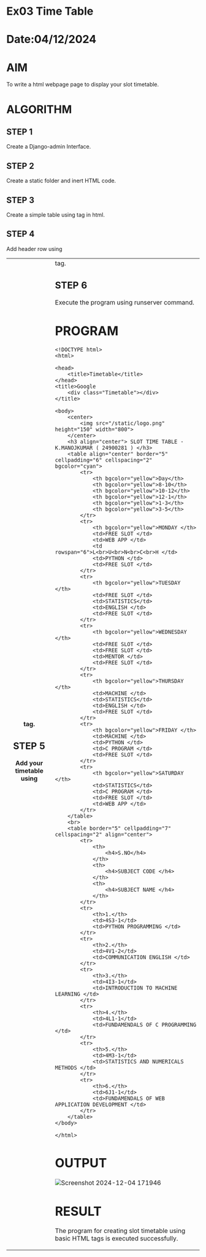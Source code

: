 # Ex03 Time Table
# Date:04/12/2024
# AIM
To write a html webpage page to display your slot timetable.

# ALGORITHM
## STEP 1
Create a Django-admin Interface.

## STEP 2
Create a static folder and inert HTML code.

## STEP 3
Create a simple table using <table> tag in html.

## STEP 4
Add header row using <th> tag.

## STEP 5
Add your timetable using <td> tag.

## STEP 6
Execute the program using runserver command.

# PROGRAM
````
<!DOCTYPE html>
<html>

<head>
    <title>Timetable</title>
</head>
<title>Google
    <div class="Timetable"></div>
</title>

<body>
    <center>
        <img src="/static/logo.png" height="150" width="800">
    </center>
    <h3 align="center"> SLOT TIME TABLE - K.MANOJKUMAR ( 24900281 ) </h3>
    <table align="center" border="5" cellpadding="6" cellspacing="2" bgcolor="cyan">
        <tr>
            <th bgcolor="yellow">Day</th>
            <th bgcolor="yellow">8-10</th>
            <th bgcolor="yellow">10-12</th>
            <th bgcolor="yellow">12-1</th>
            <th bgcolor="yellow">1-3</th>
            <th bgcolor="yellow">3-5</th>
        </tr>
        <tr>
            <th bgcolor="yellow">MONDAY </th>
            <td>FREE SLOT </td>
            <td>WEB APP </td>
            <td rowspan="6">L<br>U<br>N<br>C<br>H </td>
            <td>PYTHON </td>
            <td>FREE SLOT </td>
        </tr>
        <tr>
            <th bgcolor="yellow">TUESDAY </th>
            <td>FREE SLOT </td>
            <td>STATISTICS</td>
            <td>ENGLISH </td>
            <td>FREE SLOT </td>
        </tr>
        <tr>
            <th bgcolor="yellow">WEDNESDAY </th>
            <td>FREE SLOT </td>
            <td>FREE SLOT </td>
            <td>MENTOR </td>
            <td>FREE SLOT </td>
        </tr>
        <tr>
            <th bgcolor="yellow">THURSDAY </th>
            <td>MACHINE </td>
            <td>STATISTICS</td>
            <td>ENGLISH </td>
            <td>FREE SLOT </td>
        </tr>
        <tr>
            <th bgcolor="yellow">FRIDAY </th>
            <td>MACHINE </td>
            <td>PYTHON </td>
            <td>C PROGRAM </td>
            <td>FREE SLOT </td>
        </tr>
        <tr>
            <th bgcolor="yellow">SATURDAY </th>
            <td>STATISTICS</td>
            <td>C PROGRAM </td>
            <td>FREE SLOT </td>
            <td>WEB APP </td>
        </tr>
    </table>
    <br>
    <table border="5" cellpadding="7" cellspacing="2" align="center">
        <tr>
            <th>
                <h4>S.NO</h4>
            </th>
            <th>
                <h4>SUBJECT CODE </h4>
            </th>
            <th>
                <h4>SUBJECT NAME </h4>
            </th>
        </tr>
        <tr>
            <th>1.</th>
            <td>4S3-1</td>
            <td>PYTHON PROGRAMMING </td>
        </tr>
        <tr>
            <th>2.</th>
            <td>4V1-2</td>
            <td>COMMUNICATION ENGLISH </td>
        </tr>
        <tr>
            <th>3.</th>
            <td>4I3-1</td>
            <td>INTRODUCTION TO MACHINE LEARNING </td>
        </tr>
        <tr>
            <th>4.</th>
            <td>4L1-1</td>
            <td>FUNDAMENDALS OF C PROGRAMMING </td>
        </tr>
        <tr>
            <th>5.</th>
            <td>4M3-1</td>
            <td>STATISTICS AND NUMERICALS METHODS </td>
        </tr>
        <tr>
            <th>6.</th>
            <td>6J1-1</td>
            <td>FUNDAMENDALS OF WEB APPLICATION DEVELOPMENT </td>
        </tr>
    </table>
</body>

</html>
````
# OUTPUT
![Screenshot 2024-12-04 171946](https://github.com/user-attachments/assets/36c58781-33fa-491c-88b2-b48c67fc3b9e)

# RESULT
The program for creating slot timetable using basic HTML tags is executed successfully.
